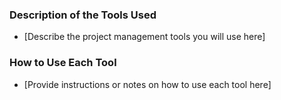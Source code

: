 ### Description of the Tools Used

-   [Describe the project management tools you will use here]

### How to Use Each Tool

-   [Provide instructions or notes on how to use each tool here]